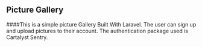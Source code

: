 ## Picture Gallery

####This is a simple picture Gallery Built With Laravel. The user can sign up and upload pictures to their account. The authentication package used is Cartalyst Sentry.